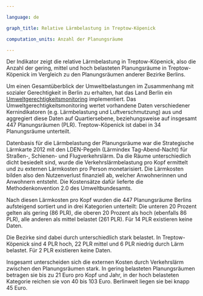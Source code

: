```yaml
---

language: de   

graph_title: Relative Lärmbelastung in Treptow-Köpenick

computation_units: Anzahl der Planungsräume

---
```


Der Indikator zeigt die relative Lärmbelastung in Treptow-Köpenick, also die Anzahl der gering, mittel und hoch belasteten Planungsräume in Treptow-Köpenick im Vergleich zu den Planungsräumen anderer Bezirke Berlins. <br>

Um einen Gesamtüberblick der Umweltbelastungen im Zusammenhang mit sozialer Gerechtigkeit in Berlin zu erhalten, hat das Land Berlin ein [Umweltgerechtigkeitsmonitoring](https://www.berlin.de/sen/uvk/umwelt/nachhaltigkeit/umweltgerechtigkeit/) implementiert. Das Umweltgerechtigkeitsmonitoring wertet vorhandene Daten verschiedener Kernindikatoren (e.g. Lärmbelastung und Luftverschmutzung) aus und aggregiert diese Daten auf Quartiersebene, beziehungsweise auf insgesamt 447 Planungsräumen (PLR). Treptow-Köpenick ist dabei in 34 Planungsräume unterteilt. <br>

Datenbasis für die Lärmbelastung der Planungsräume war die Strategische Lärmkarte 2012 mit den LDEN-Pegeln (Lärmindex Tag-Abend-Nacht) für Straßen-, Schienen- und Flugverkehrslärm. Da die Räume unterschiedlich dicht besiedelt sind, wurde die Verkehrslärmbelastung pro Kopf ermittelt und zu externen Lärmkosten pro Person monetarisiert. Die Lärmkosten bilden also den Nutzenverlust finanziell ab, welcher Anwohnerinnen und Anwohnern entsteht. Die Kostensätze dafür lieferte die Methodenkonvention 2.0 des Umweltbundesamts. <br>

Nach diesen Lärmkosten pro Kopf wurden die 447 Planungsräume Berlins aufsteigend sortiert und in drei Kategorien unterteilt: Die unteren 20 Prozent gelten als gering (86 PLR), die oberen 20 Prozent als hoch (ebenfalls 86 PLR), alle anderen als mittel belastet (261 PLR). Für 14 PLR existieren keine Daten. <br>

Die Bezirke sind dabei durch unterschiedlich stark belastet. In Treptow-Köpenick sind 4 PLR hoch, 22 PLR mittel und 6 PLR niedrig durch Lärm belastet. Für 2 PLR existieren keine Daten. <br>

Insgesamt unterscheiden sich die externen Kosten durch Verkehrslärm zwischen den Planungsräumen stark. In gering belasteten Planungsräumen betragen sie bis zu 21 Euro pro Kopf und Jahr, in der hoch belasteten Kategorie reichen sie von 40 bis 103 Euro. Berlinweit liegen sie bei knapp 45 Euro.
